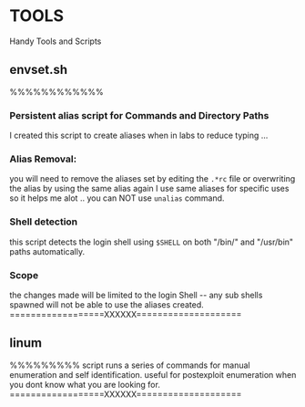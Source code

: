 # TOOLS
Handy Tools and Scripts


## envset.sh
%%%%%%%%%%%%
### Persistent alias script for Commands and Directory Paths
I created this script to create aliases when in labs to reduce typing ...

### Alias Removal:
you will need to remove the aliases set by editing the ```.*rc``` file or overwriting the alias by using the same alias again 
I use same aliases for specific uses so it helps me alot ..
you can NOT use ```unalias``` command.

### Shell detection
this script detects the  login shell using ```$SHELL``` on both "/bin/" and "/usr/bin" paths automatically.

### Scope
the changes made will be limited to the login Shell  --  any sub shells spawned will not be able to use the aliases created.
==================XXXXXX====================

## linum
%%%%%%%%%
script runs a series of commands for manual enumeration and self identification.
useful for postexploit enumeration when you dont know what you are looking for.
==================XXXXXX====================
